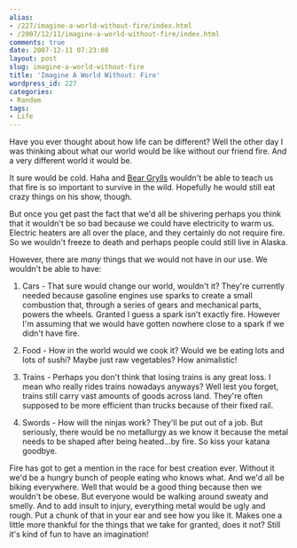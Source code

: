 ```yaml
---
alias:
- /227/imagine-a-world-without-fire/index.html
- /2007/12/11/imagine-a-world-without-fire/index.html
comments: true
date: 2007-12-11 07:23:08
layout: post
slug: imagine-a-world-without-fire
title: 'Imagine A World Without: Fire'
wordpress_id: 227
categories:
- Random
tags:
- Life
---
```


Have you ever thought about how life can be different?  Well the other day I was thinking about what our world would be like without our friend fire.  And a very different world it would be.

It sure would be cold.  Haha and [Bear Grylls](http://en.wikipedia.org/wiki/Bear_Grylls) wouldn't be able to teach us that fire is so important to survive in the wild.  Hopefully he would still eat crazy things on his show, though.

But once you get past the fact that we'd all be shivering perhaps you think that it wouldn't be so bad because we could have electricity to warm us.  Electric heaters are all over the place, and they certainly do not require fire.  So we wouldn't freeze to death and perhaps people could still live in Alaska.

However, there are _many_ things that we would not have in our use.  We wouldn't be able to have:




  1. Cars - That sure would change our world, wouldn't it?  They're currently needed because gasoline engines use sparks to create a small combustion that, through a series of gears and mechanical parts, powers the wheels.  Granted I guess a spark isn't exactly fire.  However I'm assuming that we would have gotten nowhere close to a spark if we didn't have fire.


  2. Food - How in the world would we cook it?  Would we be eating lots and lots of sushi?  Maybe just raw vegetables?  How animalistic!


  3. Trains - Perhaps you don't think that losing trains is any great loss.  I mean who really rides trains nowadays anyways?  Well lest you forget, trains still carry vast amounts of goods across land.  They're often supposed to be more efficient than trucks because of their fixed rail.


  4. Swords - How will the ninjas work?  They'll be put out of a job.  But seriously, there would be no metallurgy as we know it because the metal needs to be shaped after being heated...by fire.  So kiss your katana goodbye.



Fire has got to get a mention in the race for best creation ever.  Without it we'd be a hungry bunch of people eating who knows what.  And we'd all be biking everywhere.  Well that would be a good thing because then we wouldn't be obese.  But everyone would be walking around sweaty and smelly.  And to add insult to injury, everything metal would be ugly and rough.  Put a chunk of that in your ear and see how you like it.  Makes one a little more thankful for the things that we take for granted, does it not?  Still it's kind of fun to have an imagination!
